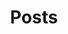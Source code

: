 ---
title: Posts
summary: Here you can find posts about my projects, skills, and other thoughts on technology.
comingSoon: true
lists:
- /posts:
    title: All posts
- /series:
- /tags:
- /concepts:
childrenLists:
- /posts:
    title: Other posts
---